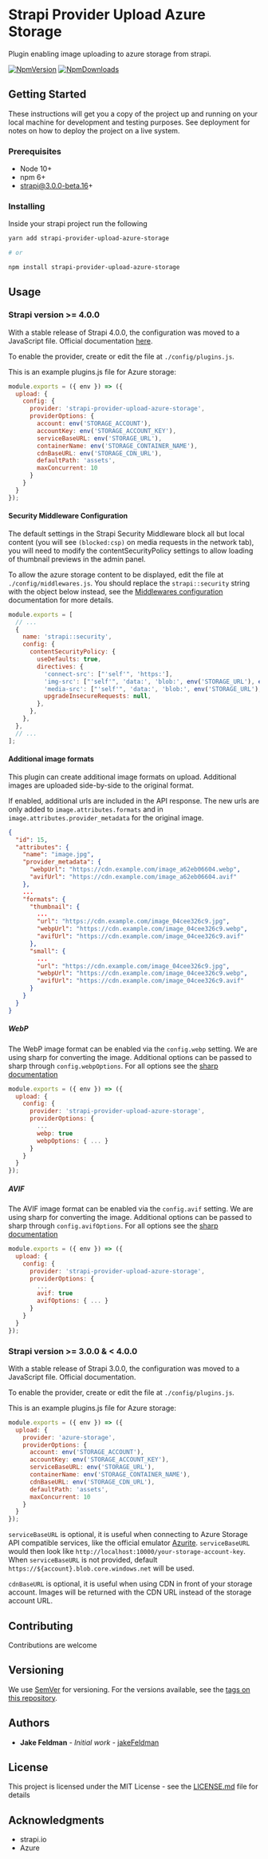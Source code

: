 # Strapi Provider Upload Azure Storage

Plugin enabling image uploading to azure storage from strapi.

[![NpmVersion](https://img.shields.io/npm/v/strapi-provider-upload-azure-storage.svg)](https://www.npmjs.com/package/strapi-provider-upload-azure-storage) [![NpmDownloads](https://img.shields.io/npm/dt/strapi-provider-upload-azure-storage.svg)](https://www.npmjs.com/package/strapi-provider-upload-azure-storage)

## Getting Started

These instructions will get you a copy of the project up and running on your local machine for development and testing purposes. See deployment for notes on how to deploy the project on a live system.

### Prerequisites

* Node 10+
* npm 6+
* strapi@3.0.0-beta.16+

### Installing

Inside your strapi project run the following

```sh
yarn add strapi-provider-upload-azure-storage

# or

npm install strapi-provider-upload-azure-storage
```

## Usage


### Strapi version >= 4.0.0

With a stable release of Strapi 4.0.0, the configuration was moved to a JavaScript file. Official documentation [here](https://strapi.io/documentation/developer-docs/latest/development/plugins/upload.html#using-a-provider).

To enable the provider, create or edit the file at ```./config/plugins.js```.

This is an example plugins.js file for Azure storage:
```js
module.exports = ({ env }) => ({
  upload: {
    config: {
      provider: 'strapi-provider-upload-azure-storage',
      providerOptions: {
        account: env('STORAGE_ACCOUNT'),
        accountKey: env('STORAGE_ACCOUNT_KEY'),
        serviceBaseURL: env('STORAGE_URL'),
        containerName: env('STORAGE_CONTAINER_NAME'),
        cdnBaseURL: env('STORAGE_CDN_URL'),
        defaultPath: 'assets',
        maxConcurrent: 10
      }
    }
  }
});
```

#### Security Middleware Configuration

The default settings in the Strapi Security Middleware block all but local content (you will see `(blocked:csp)` on media requests in the network tab), you will need to modify the contentSecurityPolicy settings to allow loading of thumbnail previews in the admin panel.

To allow the azure storage content to be displayed, edit the file at ```./config/middlewares.js```.
You should replace the `strapi::security` string with the object below instead, see the [Middlewares configuration](https://docs.strapi.io/developer-docs/latest/setup-deployment-guides/configurations/required/middlewares.html) documentation for more details.

```js
module.exports = [
  // ...
  {
    name: 'strapi::security',
    config: {
      contentSecurityPolicy: {
        useDefaults: true,
        directives: {
          'connect-src': ["'self'", 'https:'],
          'img-src': ["'self'", 'data:', 'blob:', env('STORAGE_URL'), env('STORAGE_CDN_URL')],
          'media-src': ["'self'", 'data:', 'blob:', env('STORAGE_URL'), env('STORAGE_CDN_URL')],
          upgradeInsecureRequests: null,
        },
      },
    },
  },
  // ...
];
```

#### Additional image formats

This plugin can create additional image formats on upload. Additional images are uploaded side-by-side to the original format.

If enabled, additional urls are included in the API response.
The new urls are only added to `image.attributes.formats` and in `image.attributes.provider_metadata` for the original image.

```json
{
  "id": 15,
  "attributes": {
    "name": "image.jpg",
    "provider_metadata": {
      "webpUrl": "https://cdn.example.com/image_a62eb06604.webp",
      "avifUrl": "https://cdn.example.com/image_a62eb06604.avif"
    },
    ...
    "formats": {
      "thumbnail": {
        ...
        "url": "https://cdn.example.com/image_04cee326c9.jpg",
        "webpUrl": "https://cdn.example.com/image_04cee326c9.webp",
        "avifUrl": "https://cdn.example.com/image_04cee326c9.avif"
      },
      "small": {
        ...
        "url": "https://cdn.example.com/image_04cee326c9.jpg",
        "webpUrl": "https://cdn.example.com/image_04cee326c9.webp",
        "avifUrl": "https://cdn.example.com/image_04cee326c9.avif"
      }
    }
  }
}

```

##### WebP
The WebP image format can be enabled via the `config.webp` setting. We are using sharp for converting the image. Additional options can be passed to sharp through `config.webpOptions`. For all options see the [sharp documentation](https://sharp.pixelplumbing.com/api-output#webp)
```js
module.exports = ({ env }) => ({
  upload: {
    config: {
      provider: 'strapi-provider-upload-azure-storage',
      providerOptions: {
        ...
        webp: true
        webpOptions: { ... } 
      }
    }
  }
});
```

##### AVIF
The AVIF image format can be enabled via the `config.avif` setting. We are using sharp for converting the image. Additional options can be passed to sharp through `config.avifOptions`. For all options see the [sharp documentation](https://sharp.pixelplumbing.com/api-output#avif)
```js
module.exports = ({ env }) => ({
  upload: {
    config: {
      provider: 'strapi-provider-upload-azure-storage',
      providerOptions: {
        ...
        avif: true
        avifOptions: { ... } 
      }
    }
  }
});
```


### Strapi version >= 3.0.0 & < 4.0.0

With a stable release of Strapi 3.0.0, the configuration was moved to a JavaScript file. Official documentation.

To enable the provider, create or edit the file at ```./config/plugins.js```.

This is an example plugins.js file for Azure storage:
```js
module.exports = ({ env }) => ({
  upload: {
    provider: 'azure-storage',
    providerOptions: {
      account: env('STORAGE_ACCOUNT'),
      accountKey: env('STORAGE_ACCOUNT_KEY'),
      serviceBaseURL: env('STORAGE_URL'),
      containerName: env('STORAGE_CONTAINER_NAME'),
      cdnBaseURL: env('STORAGE_CDN_URL'),
      defaultPath: 'assets',
      maxConcurrent: 10
    }
  }
});
```

`serviceBaseURL` is optional, it is useful when connecting to Azure Storage API compatible services, like the official emulator [Azurite](https://github.com/Azure/Azurite/). `serviceBaseURL` would then look like `http://localhost:10000/your-storage-account-key`.  
When `serviceBaseURL` is not provided, default `https://${account}.blob.core.windows.net` will be used.

`cdnBaseURL` is optional, it is useful when using CDN in front of your storage account. Images will be returned with the CDN URL instead of the storage account URL.


## Contributing

Contributions are welcome

## Versioning

We use [SemVer](http://semver.org/) for versioning. For the versions available, see the [tags on this repository](https://github.com/jakeFeldman/strapi-provider-upload-azure-storage/releases).

## Authors

* **Jake Feldman** - *Initial work* - [jakeFeldman](https://github.com/jakeFeldman)

## License

This project is licensed under the MIT License - see the [LICENSE.md](LICENSE.md) file for details

## Acknowledgments

* strapi.io
* Azure
